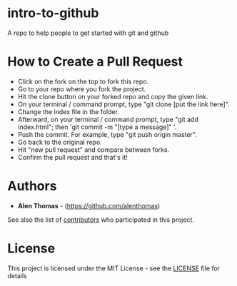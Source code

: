 # intro-to-github
A repo to help people to get started with git and github

# How to Create a Pull Request


  - Click on the fork on the top to fork this repo.
  - Go to your repo where you fork the project.
  - Hit the clone button on your forked repo and copy the given link.
  - On your terminal / command prompt, type "git clone [put the link here]".
  - Change the index file in the folder.
  - Afterward, on your terminal / command prompt, type "git add index.html"; then 'git commit -m "[type a message]" '.
  - Push the commit. For example, type "git push origin master".
  - Go back to the original repo.
  - Hit "new pull request" and compare between forks.
  - Confirm the pull request and that's it!

# Authors

* **Alen Thomas** - (https://github.com/alenthomas)

See also the list of [contributors](https://github.com/alenthomas/intro-to-github/graphs/contributors) who participated in this project.

# License
This project is licensed under the MIT License - see the [LICENSE](LICENSE) file for details

